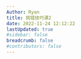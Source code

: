 ```yaml
---
Author: Ryan
title: 挑错技巧课2
date: 2022-11-24 12:12:22
lastUpdated: true
#sidebar: false
breadcrumb: false
#contributors: false
---
```

